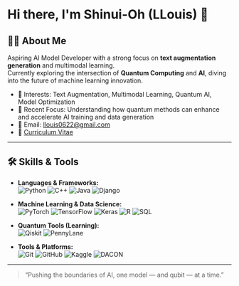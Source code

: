 # Hi there, I'm Shinui-Oh (LLouis) 👋

## 👨‍💻 About Me

Aspiring AI Model Developer with a strong focus on **text augmentation generation** and multimodal learning.  
Currently exploring the intersection of **Quantum Computing** and **AI**, diving into the future of machine learning innovation.  

- 🧠 Interests: Text Augmentation, Multimodal Learning, Quantum AI, Model Optimization  
- 🧪 Recent Focus: Understanding how quantum methods can enhance and accelerate AI training and data generation  
- 📧 Email: [llouis0622@gmail.com](mailto:llouis0622@gmail.com)  
- 📄 [Curriculum Vitae](https://llouis.notion.site/)  

---

## 🛠️ Skills & Tools

- **Languages & Frameworks:**  
  ![Python](https://img.shields.io/badge/Python-3776AB?style=for-the-badge&logo=python&logoColor=white) 
  ![C++](https://img.shields.io/badge/C%2B%2B-00599C?style=for-the-badge&logo=c%2B%2B&logoColor=white) 
  ![Java](https://img.shields.io/badge/Java-007396?style=for-the-badge&logo=openjdk&logoColor=white) 
  ![Django](https://img.shields.io/badge/Django-092E20?style=for-the-badge&logo=django&logoColor=white)  

- **Machine Learning & Data Science:**  
  ![PyTorch](https://img.shields.io/badge/PyTorch-EE4C2C?style=for-the-badge&logo=pytorch&logoColor=white) 
  ![TensorFlow](https://img.shields.io/badge/TensorFlow-FF6F00?style=for-the-badge&logo=tensorflow&logoColor=white) 
  ![Keras](https://img.shields.io/badge/Keras-D00000?style=for-the-badge&logo=keras&logoColor=white) 
  ![R](https://img.shields.io/badge/R-276DC3?style=for-the-badge&logo=r&logoColor=white) 
  ![SQL](https://img.shields.io/badge/SQL-4479A1?style=for-the-badge&logo=postgresql&logoColor=white)  

- **Quantum Tools (Learning):**  
  ![Qiskit](https://img.shields.io/badge/Qiskit-6929C4?style=for-the-badge&logo=ibm&logoColor=white) 
  ![PennyLane](https://img.shields.io/badge/PennyLane-FF4785?style=for-the-badge&logoColor=white)  

- **Tools & Platforms:**  
  ![Git](https://img.shields.io/badge/Git-F05032?style=for-the-badge&logo=git&logoColor=white) 
  ![GitHub](https://img.shields.io/badge/GitHub-181717?style=for-the-badge&logo=github&logoColor=white) 
  ![Kaggle](https://img.shields.io/badge/Kaggle-20BEFF?style=for-the-badge&logo=kaggle&logoColor=white) 
  ![DACON](https://img.shields.io/badge/DACON-0055FF?style=for-the-badge&logo=data&logoColor=white)  

---

> “Pushing the boundaries of AI, one model — and qubit — at a time.”
